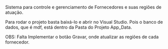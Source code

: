 
Sistema para controle e gerenciamento de Fornecedores e suas regiões de atuação. 

Para rodar o projeto basta baixá-lo e abrir no Visual Studio. Pois o banco de dados, que é mdf, está dentro da Pasta do Projeto App_Data.

OBS: Falta Implementar o botão Gravar, onde atualizar as regiões de cada fornecedor.
